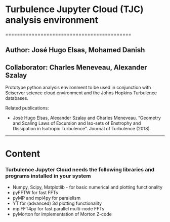 # Turbulence Jupyter Cloud (TJC) analysis environment
===========================================

## Author: José Hugo Elsas, Mohamed Danish 
## Collaborator: Charles Meneveau, Alexander Szalay

Prototype python analysis environment to be used in conjunction with Sciserver science cloud environment and the Johns Hopkins Turbulence databases.

Related publications: 
   - José Hugo Elsas, Alexander Szalay and Charles Meneveau. “Geometry and Scaling Laws of Excursion and Iso-sets of Enstrophy and Dissipation in Isotropic Turbulence”. Journal of Turbulence (2018).
   
---------------------------------------------------------------------------
# Content 


### Turbulence Jupyter Cloud needs the following libraries and programs installed in your system

   - Numpy, Scipy, Matplotlib - for basic numerical and plotting functionality
   - pyFFTW for fast FFTs
   - pyMP and mpi4py for paralelism
   - YT for (advanced) 3d plotting functionality
   - mpiFFT4py for fast parallel multi-node FFTs
   - pyMorton for implementation of Morton Z-code
